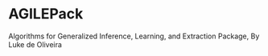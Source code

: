 AGILEPack
=========

Algorithms for Generalized Inference, Learning, and Extraction Package, By Luke de Oliveira
